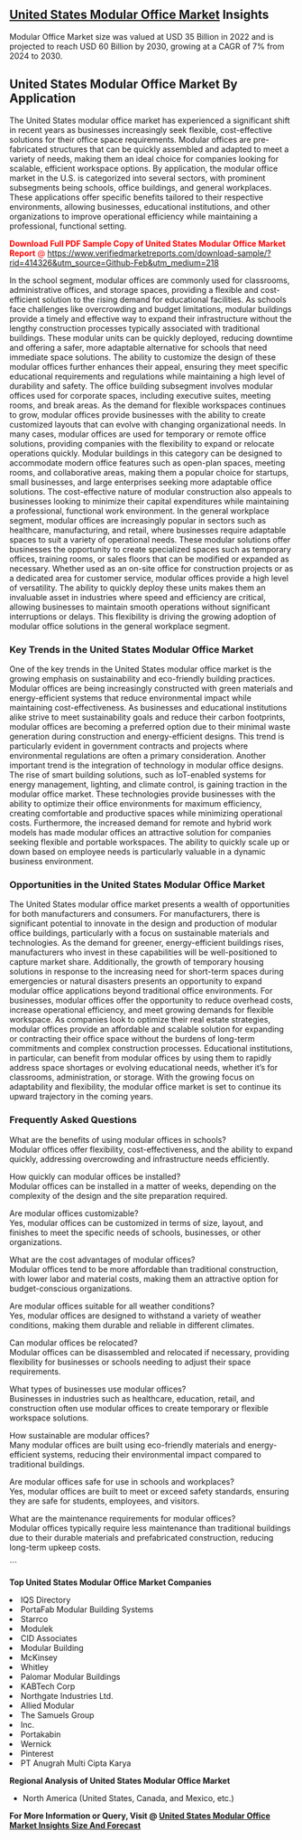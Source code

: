 <h2><a href="https://www.verifiedmarketreports.com/download-sample/?rid=414326&amp;utm_source=Github-Feb&amp;utm_medium=218" target="_blank">United States Modular Office Market</a> Insights</h2><p>Modular Office Market size was valued at USD 35 Billion in 2022 and is projected to reach USD 60 Billion by 2030, growing at a CAGR of 7% from 2024 to 2030.</p><p> <h2>United States Modular Office Market By Application</h2> <p>The United States modular office market has experienced a significant shift in recent years as businesses increasingly seek flexible, cost-effective solutions for their office space requirements. Modular offices are pre-fabricated structures that can be quickly assembled and adapted to meet a variety of needs, making them an ideal choice for companies looking for scalable, efficient workspace options. By application, the modular office market in the U.S. is categorized into several sectors, with prominent subsegments being schools, office buildings, and general workplaces. These applications offer specific benefits tailored to their respective environments, allowing businesses, educational institutions, and other organizations to improve operational efficiency while maintaining a professional, functional setting. <p><span class=""><span style="color: #ff0000;"><strong>Download Full PDF Sample Copy of United States Modular Office Market Report</strong> @ </span><a href="https://www.verifiedmarketreports.com/download-sample/?rid=414326&amp;utm_source=Github-Feb&amp;utm_medium=218" target="_blank">https://www.verifiedmarketreports.com/download-sample/?rid=414326&amp;utm_source=Github-Feb&amp;utm_medium=218</a></span></p> In the school segment, modular offices are commonly used for classrooms, administrative offices, and storage spaces, providing a flexible and cost-efficient solution to the rising demand for educational facilities. As schools face challenges like overcrowding and budget limitations, modular buildings provide a timely and effective way to expand their infrastructure without the lengthy construction processes typically associated with traditional buildings. These modular units can be quickly deployed, reducing downtime and offering a safer, more adaptable alternative for schools that need immediate space solutions. The ability to customize the design of these modular offices further enhances their appeal, ensuring they meet specific educational requirements and regulations while maintaining a high level of durability and safety. The office building subsegment involves modular offices used for corporate spaces, including executive suites, meeting rooms, and break areas. As the demand for flexible workspaces continues to grow, modular offices provide businesses with the ability to create customized layouts that can evolve with changing organizational needs. In many cases, modular offices are used for temporary or remote office solutions, providing companies with the flexibility to expand or relocate operations quickly. Modular buildings in this category can be designed to accommodate modern office features such as open-plan spaces, meeting rooms, and collaborative areas, making them a popular choice for startups, small businesses, and large enterprises seeking more adaptable office solutions. The cost-effective nature of modular construction also appeals to businesses looking to minimize their capital expenditures while maintaining a professional, functional work environment. In the general workplace segment, modular offices are increasingly popular in sectors such as healthcare, manufacturing, and retail, where businesses require adaptable spaces to suit a variety of operational needs. These modular solutions offer businesses the opportunity to create specialized spaces such as temporary offices, training rooms, or sales floors that can be modified or expanded as necessary. Whether used as an on-site office for construction projects or as a dedicated area for customer service, modular offices provide a high level of versatility. The ability to quickly deploy these units makes them an invaluable asset in industries where speed and efficiency are critical, allowing businesses to maintain smooth operations without significant interruptions or delays. This flexibility is driving the growing adoption of modular office solutions in the general workplace segment. <h3>Key Trends in the United States Modular Office Market</h3> <p>One of the key trends in the United States modular office market is the growing emphasis on sustainability and eco-friendly building practices. Modular offices are being increasingly constructed with green materials and energy-efficient systems that reduce environmental impact while maintaining cost-effectiveness. As businesses and educational institutions alike strive to meet sustainability goals and reduce their carbon footprints, modular offices are becoming a preferred option due to their minimal waste generation during construction and energy-efficient designs. This trend is particularly evident in government contracts and projects where environmental regulations are often a primary consideration. Another important trend is the integration of technology in modular office designs. The rise of smart building solutions, such as IoT-enabled systems for energy management, lighting, and climate control, is gaining traction in the modular office market. These technologies provide businesses with the ability to optimize their office environments for maximum efficiency, creating comfortable and productive spaces while minimizing operational costs. Furthermore, the increased demand for remote and hybrid work models has made modular offices an attractive solution for companies seeking flexible and portable workspaces. The ability to quickly scale up or down based on employee needs is particularly valuable in a dynamic business environment. <h3>Opportunities in the United States Modular Office Market</h3> <p>The United States modular office market presents a wealth of opportunities for both manufacturers and consumers. For manufacturers, there is significant potential to innovate in the design and production of modular office buildings, particularly with a focus on sustainable materials and technologies. As the demand for greener, energy-efficient buildings rises, manufacturers who invest in these capabilities will be well-positioned to capture market share. Additionally, the growth of temporary housing solutions in response to the increasing need for short-term spaces during emergencies or natural disasters presents an opportunity to expand modular office applications beyond traditional office environments. For businesses, modular offices offer the opportunity to reduce overhead costs, increase operational efficiency, and meet growing demands for flexible workspace. As companies look to optimize their real estate strategies, modular offices provide an affordable and scalable solution for expanding or contracting their office space without the burdens of long-term commitments and complex construction processes. Educational institutions, in particular, can benefit from modular offices by using them to rapidly address space shortages or evolving educational needs, whether it’s for classrooms, administration, or storage. With the growing focus on adaptability and flexibility, the modular office market is set to continue its upward trajectory in the coming years. <h3>Frequently Asked Questions</h3> <p>What are the benefits of using modular offices in schools? <br> Modular offices offer flexibility, cost-effectiveness, and the ability to expand quickly, addressing overcrowding and infrastructure needs efficiently.</p> <p>How quickly can modular offices be installed? <br> Modular offices can be installed in a matter of weeks, depending on the complexity of the design and the site preparation required.</p> <p>Are modular offices customizable? <br> Yes, modular offices can be customized in terms of size, layout, and finishes to meet the specific needs of schools, businesses, or other organizations.</p> <p>What are the cost advantages of modular offices? <br> Modular offices tend to be more affordable than traditional construction, with lower labor and material costs, making them an attractive option for budget-conscious organizations.</p> <p>Are modular offices suitable for all weather conditions? <br> Yes, modular offices are designed to withstand a variety of weather conditions, making them durable and reliable in different climates.</p> <p>Can modular offices be relocated? <br> Modular offices can be disassembled and relocated if necessary, providing flexibility for businesses or schools needing to adjust their space requirements.</p> <p>What types of businesses use modular offices? <br> Businesses in industries such as healthcare, education, retail, and construction often use modular offices to create temporary or flexible workspace solutions.</p> <p>How sustainable are modular offices? <br> Many modular offices are built using eco-friendly materials and energy-efficient systems, reducing their environmental impact compared to traditional buildings.</p> <p>Are modular offices safe for use in schools and workplaces? <br> Yes, modular offices are built to meet or exceed safety standards, ensuring they are safe for students, employees, and visitors.</p> <p>What are the maintenance requirements for modular offices? <br> Modular offices typically require less maintenance than traditional buildings due to their durable materials and prefabricated construction, reducing long-term upkeep costs.</p> ```</p><p><strong>Top United States Modular Office Market Companies</strong></p><div data-test-id=""><p><li>IQS Directory</li><li> PortaFab Modular Building Systems</li><li> Starrco</li><li> Modulek</li><li> CID Associates</li><li> Modular Building</li><li> McKinsey</li><li> Whitley</li><li> Palomar Modular Buildings</li><li> KABTech Corp</li><li> Northgate Industries Ltd.</li><li> Allied Modular</li><li> The Samuels Group</li><li> Inc.</li><li> Portakabin</li><li> Wernick</li><li> Pinterest</li><li> PT Anugrah Multi Cipta Karya</li></p><div><strong>Regional Analysis of&nbsp;United States Modular Office Market</strong></div><ul><li dir="ltr"><p dir="ltr">North America&nbsp;(United States, Canada, and Mexico, etc.)</p></li></ul><p><strong>For More Information or Query, Visit @&nbsp;</strong><strong><a href="https://www.verifiedmarketreports.com/product/modular-office-market/?utm_source=Github-Feb&amp;utm_medium=218" target="_blank">United States Modular Office Market Insights Size And Forecast</a></strong></p></div>
